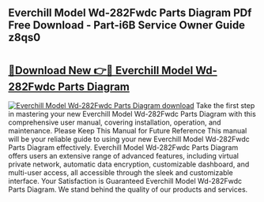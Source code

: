 ## Everchill Model Wd-282Fwdc Parts Diagram PDf Free Download - Part-i6B Service Owner Guide z8qs0

# <h2><a href="http://dfnlgta.blite.top/?on=Everchill+Model+Wd-282Fwdc+Parts+Diagram">🔗Download New 👉🔴 Everchill Model Wd-282Fwdc Parts Diagram</a></h2>

[![Everchill Model Wd-282Fwdc Parts Diagram download](https://i.imgur.com/lujVjoI.png)](http://dfnlgta.blite.top/?on=Everchill+Model+Wd-282Fwdc+Parts+Diagram)
Take the first step in mastering your new Everchill Model Wd-282Fwdc Parts Diagram with this comprehensive user manual, covering installation, operation, and maintenance. Please Keep This Manual for Future Reference This manual will be your reliable guide to using your new Everchill Model Wd-282Fwdc Parts Diagram effectively. Everchill Model Wd-282Fwdc Parts Diagram offers users an extensive range of advanced features, including virtual private network, automatic data encryption, customizable dashboard, and multi-user access, all accessible through the sleek and customizable interface. Your Satisfaction is Guaranteed Everchill Model Wd-282Fwdc Parts Diagram. We stand behind the quality of our products and services.
